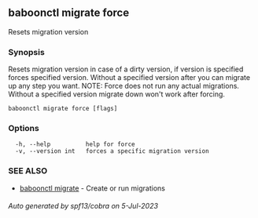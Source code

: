 ## baboonctl migrate force

Resets migration version

### Synopsis

Resets migration version in case of a dirty version, if version is specified forces specified version.
Without a specified version after you can migrate up any step you want.
NOTE: Force does not run any actual migrations. Without a specified version migrate down won't work after forcing.

```
baboonctl migrate force [flags]
```

### Options

```
  -h, --help          help for force
  -v, --version int   forces a specific migration version
```

### SEE ALSO

* [baboonctl migrate](baboonctl_migrate.md)	 - Create or run migrations

###### Auto generated by spf13/cobra on 5-Jul-2023
